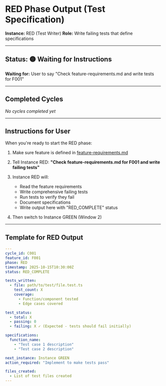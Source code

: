 # RED Phase Output (Test Specification)

**Instance:** RED (Test Writer)
**Role:** Write failing tests that define specifications

---

## Status: 🟡 Waiting for Instructions

**Waiting for:** User to say "Check feature-requirements.md and write tests for F001"

---

## Completed Cycles

*No cycles completed yet*

---

## Instructions for User

When you're ready to start the RED phase:

1. Make sure feature is defined in [feature-requirements.md](feature-requirements.md)
2. Tell Instance RED: **"Check feature-requirements.md for F001 and write failing tests"**
3. Instance RED will:
   - Read the feature requirements
   - Write comprehensive failing tests
   - Run tests to verify they fail
   - Document specifications
   - Write output here with "RED_COMPLETE" status

4. Then switch to Instance GREEN (Window 2)

---

## Template for RED Output

```yaml
---
cycle_id: C001
feature_id: F001
phase: RED
timestamp: 2025-10-15T10:30:00Z
status: RED_COMPLETE

tests_written:
  - file: path/to/test/file.test.ts
    test_count: X
    coverage:
      - Function/component tested
      - Edge cases covered

test_status:
  - total: X
  - passing: 0
  - failing: X ✓ (Expected - tests should fail initially)

specifications:
  function_name:
    - "Test case 1 description"
    - "Test case 2 description"

next_instance: Instance GREEN
action_required: "Implement to make tests pass"

files_created:
  - List of test files created
---
```
